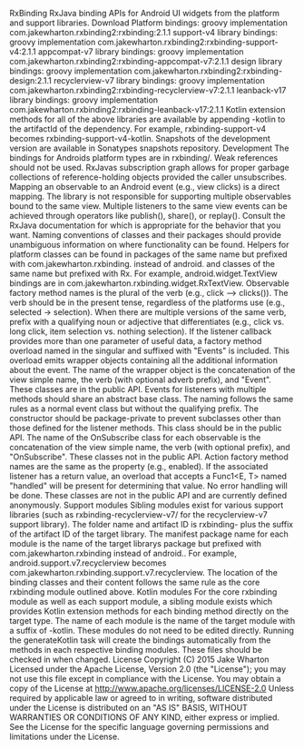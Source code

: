 RxBinding RxJava binding APIs for Android UI widgets from the platform and support libraries. Download Platform bindings: groovy implementation com.jakewharton.rxbinding2:rxbinding:2.1.1 support-v4 library bindings: groovy implementation com.jakewharton.rxbinding2:rxbinding-support-v4:2.1.1 appcompat-v7 library bindings: groovy implementation com.jakewharton.rxbinding2:rxbinding-appcompat-v7:2.1.1 design library bindings: groovy implementation com.jakewharton.rxbinding2:rxbinding-design:2.1.1 recyclerview-v7 library bindings: groovy implementation com.jakewharton.rxbinding2:rxbinding-recyclerview-v7:2.1.1 leanback-v17 library bindings: groovy implementation com.jakewharton.rxbinding2:rxbinding-leanback-v17:2.1.1 Kotlin extension methods for all of the above libraries are available by appending -kotlin to the artifactId of the dependency. For example, rxbinding-support-v4 becomes rxbinding-support-v4-kotlin. Snapshots of the development version are available in Sonatypes snapshots repository. Development The bindings for Androids platform types are in rxbinding/. Weak references should not be used. RxJavas subscription graph allows for proper garbage collections of reference-holding objects provided the caller unsubscribes. Mapping an observable to an Android event (e.g., view clicks) is a direct mapping. The library is not responsible for supporting multiple observables bound to the same view. Multiple listeners to the same view events can be achieved through operators like publish(), share(), or replay(). Consult the RxJava documentation for which is appropriate for the behavior that you want. Naming conventions of classes and their packages should provide unambiguous information on where functionality can be found. Helpers for platform classes can be found in packages of the same name but prefixed with com.jakewharton.rxbinding. instead of android. and classes of the same name but prefixed with Rx. For example, android.widget.TextView bindings are in com.jakewharton.rxbinding.widget.RxTextView. Observable factory method names is the plural of the verb (e.g., click --> clicks()). The verb should be in the present tense, regardless of the platforms use (e.g., selected -> selection). When there are multiple versions of the same verb, prefix with a qualifying noun or adjective that differentiates (e.g., click vs. long click, item selection vs. nothing selection). If the listener callback provides more than one parameter of useful data, a factory method overload named in the singular and suffixed with "Events" is included. This overload emits wrapper objects containing all the additional information about the event. The name of the wrapper object is the concatenation of the view simple name, the verb (with optional adverb prefix), and "Event". These classes are in the public API. Events for listeners with multiple methods should share an abstract base class. The naming follows the same rules as a normal event class but without the qualifying prefix. The constructor should be package-private to prevent subclasses other than those defined for the listener methods. This class should be in the public API. The name of the OnSubscribe class for each observable is the concatenation of the view simple name, the verb (with optional prefix), and "OnSubscribe". These classes not in the public API. Action factory method names are the same as the property (e.g., enabled). If the associated listener has a return value, an overload that accepts a Func1<E, T> named "handled" will be present for determining that value. No error handling will be done. These classes are not in the public API and are currently defined anonymously. Support modules Sibling modules exist for various support libraries (such as rxbinding-recyclerview-v7/ for the recyclerview-v7 support library). The folder name and artifact ID is rxbinding- plus the suffix of the artifact ID of the target library. The manifest package name for each module is the name of the target librarys package but prefixed with com.jakewharton.rxbinding instead of android.. For example, android.support.v7.recyclerview becomes com.jakewharton.rxbinding.support.v7.recyclerview. The location of the binding classes and their content follows the same rule as the core rxbinding module outlined above. Kotlin modules For the core rxbinding module as well as each support module, a sibling module exists which provides Kotlin extension methods for each binding method directly on the target type. The name of each module is the name of the target module with a suffix of -kotlin. These modules do not need to be edited directly. Running the generateKotlin task will create the bindings automatically from the methods in each respective binding modules. These files should be checked in when changed. License Copyright (C) 2015 Jake Wharton Licensed under the Apache License, Version 2.0 (the "License"); you may not use this file except in compliance with the License. You may obtain a copy of the License at http://www.apache.org/licenses/LICENSE-2.0 Unless required by applicable law or agreed to in writing, software distributed under the License is distributed on an "AS IS" BASIS, WITHOUT WARRANTIES OR CONDITIONS OF ANY KIND, either express or implied. See the License for the specific language governing permissions and limitations under the License.